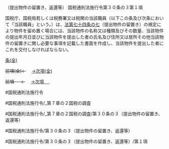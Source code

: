 （提出物件の留置き、返還等）
国税通則法施行令第３０条の３第１項

国税庁、国税局若しくは税務署又は税関の当該職員（以下この条及び次条において「当該職員」という。）は、[法第七十四条の七](国税通則法＿＿＿＿＿第７４条の７第１項)（提出物件の留置き）の規定により物件を留め置く場合には、当該物件の名称又は種類及びその数量、当該物件の提出年月日並びに当該物件を提出した者の氏名及び住所又は居所その他当該物件の留置きに関し必要な事項を記載した書面を作成し、当該物件を提出した者にこれを交付しなければならない。

[条(全)](国税通則法施行＿令＿第３０条の３_.md)

~~前項(全)←~~　  [→次項(全)](国税通則法施行＿令＿第３０条の３第２項_.md)

~~前項 　 ←~~　  [→次項 　 ](国税通則法施行＿令＿第３０条の３第２項.md)



#国税通則法施行令

#国税通則法施行令/_第７章の２国税の調査

#国税通則法施行令/_第７章の２国税の調査/第３０条の３（提出物件の留置き、返還等）

#国税通則法施行令/第３０条の３（提出物件の留置き、返還等）

#国税通則法施行令/第３０条の３（提出物件の留置き、返還等）/第１項

